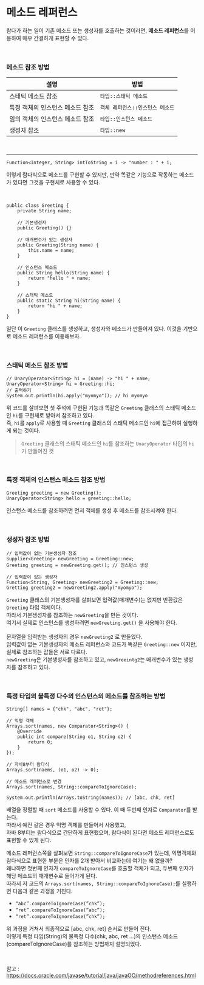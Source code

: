 # 메소드 레퍼런스

람다가 하는 일이 기존 메소드 또는 생성자를 호출하는 것이라면, **메소드 레퍼런스**를 이용하여 매우 간결하게 표현할 수 있다.

<br>

### 메소드 참조 방법
|설명|방법|
|---|---|
|스태틱 메소드 참조|`타입::스태틱 메소드`|
|특정 객체의 인스턴스 메소드 참조|`객체 레퍼런스::인스턴스 메소드`|
|임의 객체의 인스턴스 메소드 참조|`타입::인스턴스 메소드`|
|생성자 참조|`타입::new`|

<br>

---

```
Function<Integer, String> intToString = i -> "number : " + i;
```
이렇게 람다식으로 메소드를 구현할 수 있지만, 만약 똑같은 기능으로 작동하는 메소드가 있다면 그것을 구현체로 사용할 수 있다.

<br>

```
public class Greeting {
    private String name;

    // 기본생성자
    public Greeting() {}

    // 매개변수가 있는 생성자
    public Greeting(String name) {
        this.name = name;
    }

    // 인스턴스 메소드
    public String hello(String name) {
        return "hello " + name;
    }

    // 스태틱 메소드
    public static String hi(String name) {
        return "hi " + name;
    }
}
```
일단 이 `Greeting` 클래스를 생성하고, 생성자와 메소드가 만들어져 있다. 이것을 기반으로 메소드 레퍼런스를 이용해보자.

<br>

### 스태틱 메소드 참조 방법

```
// UnaryOperator<String> hi = (name) -> "hi " + name;
UnaryOperator<String> hi = Greeting::hi;
// 출력하기
System.out.println(hi.apply("myomyo")); // hi myomyo
```
위 코드를 살펴보면 첫 주석에 구현된 기능과 똑같은 `Greeting` 클래스의 스태틱 메소드인 `hi`를 구현체로 받아서 참조하고 있다. <br>
즉, `hi`를 `apply`로 사용할 때 `Greeting` 클래스의 스태틱 메소드인 `hi`에 접근하여 실행하게 되는 것이다.

> `Greeting` 클래스의 스태틱 메소드인 `hi`를 참조하는 `UnaryOperator` 타입의 `hi`가 만들어진 것

<br>

### 특정 객체의 인스턴스 메소드 참조 방법

```
Greeting greeting = new Greeting();
UnaryOperator<String> hello = greeting::hello;
```

인스턴스 메소드를 참조하려면 먼저 객체를 생성 후 메소드를 참조시켜야 한다.

<br>

### 생성자 참조 방법

```
// 입력값이 없는 기본생성자 참조
Supplier<Greeting> newGreeting = Greeting::new;
Greeting greeting = newGreeting.get(); // 인스턴스 생성

// 입력값이 있는 생성자
Function<String, Greeting> newGreeting2 = Greeting::new;
Gretting greeting2 = newGreeting2.apply("myomyo");
```

`Greeting` 클래스의 기본생성자를 살펴보면 입력값(매개변수)는 없지만 반환값은 `Greeting` 타입 객체이다. <br>
따라서 기본생성자를 참조하는 `newGreeting`을 만든 것이다. <br>
여기서 실제로 인스턴스를 생성하려면 `newGreeting.get()` 을 사용해야 한다.
<br><br>
문자열을 입력받는 생성자의 경우 `newGreeting2` 로 만들었다. <br>
입력값이 없는 기본생성자의 메소드 레퍼런스와 코드가 똑같은 `Greeting::new` 이지만, 실제로 참조하는 값들은 서로 다르다. <br>
`newGreeting`은 기본생성자를 참조하고 있고, `newGreeintg2`는 매개변수가 있는 생성자를 참조하고 있다.

<br>

### 특정 타입의 불특정 다수의 인스턴스의 메소드를 참조하는 방법

```
String[] names = {"chk", "abc", "ret"};

// 익명 객체
Arrays.sort(names, new Comparator<String>() {
    @Override
    public int compare(String o1, String o2) {
        return 0;
    }
});

// 자바8부터 람다식
Arrays.sort(naems, (o1, o2) -> 0);

// 메소드 레퍼런스로 변경
Arrays.sort(names, String::compareToIgnoreCase);

System.out.println(Arrays.toString(names)); // [abc, chk, ret]
```

배열을 정렬할 때 `sort` 메소드를 사용할 수 있다. 이 때 두번째 인자로 `Comparator`를 받는다. <br>
따라서 예전 같은 경우 익명 객체를 만들어서 사용했고,<br>
자바 8부터는 람다식으로 간단하게 표현했으며, 람다식이 된다면 메소드 레퍼런스로도 표현할 수 있게 된다.<br>

메소드 레퍼런스쪽을 살펴보면 `String::compareToIgnoreCase`가 있는데, 익명객체와 람다식으로 표현한 부분은 인자를 2개 받아서 비교하는데 여기는 왜 없을까?<br>
왜냐하면 첫번째 인자가 `compareToIgnoreCase`를 호출할 객체가 되고, 두번째 인자가 해당 메소드의 매개변수로 들어가게 된다. <br>
따라서 저 코드의 `Arrays.sort(names, String::compareToIgnoreCase);`를 실행하면 다음과 같은 과정을 거친다.<br>
- `“abc”.compareToIgnoreCase(”chk”);`
- `“ret”.compareToIgnoreCase(”abc”);`
- `“ret”.compareToIgnoreCase(”chk”);`

위 과정을 거쳐서 최종적으로 [abc, chk, ret] 순서로 만들어 진다.<br>
이렇게 특정 타입(String)의 불특정 다수(chk, abc, ret ...)의 인스턴스 메소드(compareToIgnoreCase)를 참조하는 방법까지 설명되었다.

<br>

참고 : https://docs.oracle.com/javase/tutorial/java/javaOO/methodreferences.html
